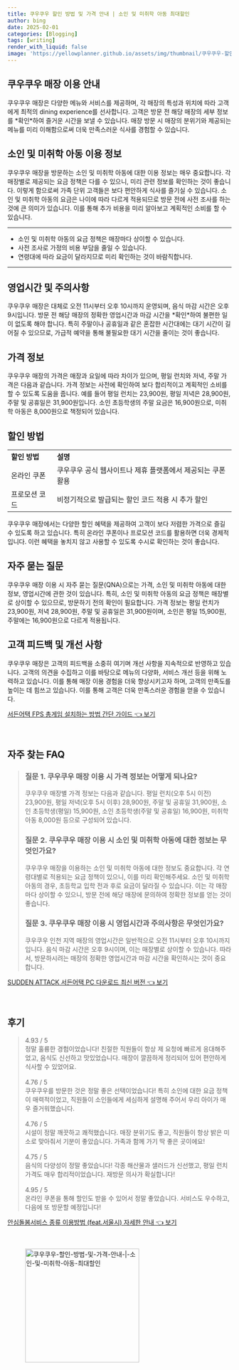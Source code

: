 ```yaml
---
title: 쿠우쿠우 할인 방법 및 가격 안내 | 소인 및 미취학 아동 최대할인
author: bing
date: 2025-02-01
categories: [Blogging]
tags: [writing]
render_with_liquid: false
image: 'https://yellowplanner.github.io/assets/img/thumbnail/쿠우쿠우-할인-방법-및-가격-안내-|-소인-및-미취학-아동-최대할인.webp'
---
```



<h2 id='쿠우쿠우 매장 이용 안내'>쿠우쿠우 매장 이용 안내</h2>

<p>쿠우쿠우 매장은 다양한 메뉴와 서비스를 제공하며, 각 매장의 특성과 위치에 따라 고객에게 최적의 dining experience를 선사합니다. 고객은 방문 전 해당 매장의 세부 정보를 *확인*하여 즐거운 시간을 보낼 수 있습니다. 매장 방문 시 매장의 분위기와 제공되는 메뉴를 미리 이해함으로써 더욱 만족스러운 식사를 경험할 수 있습니다.</p>

<h2 id='소인 및 미취학 아동 이용 정보'>소인 및 미취학 아동 이용 정보</h2>

<p>쿠우쿠우 매장을 방문하는 소인 및 미취학 아동에 대한 이용 정보는 매우 중요합니다. 각 매장별로 제공되는 요금 정책은 다를 수 있으니, 미리 관련 정보를 확인하는 것이 좋습니다. 이렇게 함으로써 가족 단위 고객들은 보다 편안하게 식사를 즐기실 수 있습니다. 소인 및 미취학 아동의 요금은 나이에 따라 다르게 적용되므로 방문 전에 사전 조사를 하는 것에 큰 의미가 있습니다. 이를 통해 추가 비용을 미리 알아보고 계획적인 소비를 할 수 있습니다.</p>

<hr />

<ul>
    <li>소인 및 미취학 아동의 요금 정책은 매장마다 상이할 수 있습니다.</li>
    <li>사전 조사로 가정의 비용 부담을 줄일 수 있습니다.</li>
    <li>연령대에 따라 요금이 달라지므로 미리 확인하는 것이 바람직합니다.</li>
</ul>

<hr />

<h2 id='영업시간 및 주의사항'>영업시간 및 주의사항</h2>

<p>쿠우쿠우 매장은 대체로 오전 11시부터 오후 10시까지 운영되며, 음식 마감 시간은 오후 9시입니다. 방문 전 해당 매장의 정확한 영업시간과 마감 시간을 *확인*하여 불편한 일이 없도록 해야 합니다. 특히 주말이나 공휴일과 같은 혼잡한 시간대에는 대기 시간이 길어질 수 있으므로, 가급적 예약을 통해 불필요한 대기 시간을 줄이는 것이 좋습니다.</p>

<h2 id='가격 정보'>가격 정보</h2>

<p>쿠우쿠우 매장의 가격은 매장과 요일에 따라 차이가 있으며, 평일 런치와 저녁, 주말 가격은 다음과 같습니다. 가격 정보는 사전에 확인하여 보다 합리적이고 계획적인 소비를 할 수 있도록 도움을 줍니다. 예를 들어 평일 런치는 23,900원, 평일 저녁은 28,900원, 주말 및 공휴일은 31,900원입니다. 소인 초등학생의 주말 요금은 16,900원으로, 미취학 아동은 8,000원으로 책정되어 있습니다.</p>

<h2 id='할인 방법'>할인 방법</h2>

<table>
    <tr>
        <td><b>할인 방법</b></td>
        <td><b>설명</b></td>
    </tr>
    <tr>
        <td>온라인 쿠폰</td>
        <td>쿠우쿠우 공식 웹사이트나 제휴 플랫폼에서 제공되는 쿠폰 활용</td>
    </tr>
    <tr>
        <td>프로모션 코드</td>
        <td>비정기적으로 발급되는 할인 코드 적용 시 추가 할인</td>
    </tr>
</table>

<p>쿠우쿠우 매장에서는 다양한 할인 혜택을 제공하여 고객이 보다 저렴한 가격으로 즐길 수 있도록 하고 있습니다. 특히 온라인 쿠폰이나 프로모션 코드를 활용하면 더욱 경제적입니다. 이런 혜택을 놓치지 않고 사용할 수 있도록 수시로 확인하는 것이 좋습니다.</p>

<h2 id='자주 묻는 질문'>자주 묻는 질문</h2>

<p>쿠우쿠우 매장 이용 시 자주 묻는 질문(QNA)으로는 가격, 소인 및 미취학 아동에 대한 정보, 영업시간에 관한 것이 있습니다. 특히, 소인 및 미취학 아동의 요금 정책은 매장별로 상이할 수 있으므로, 방문하기 전의 확인이 필요합니다. 가격 정보는 평일 런치가 23,900원, 저녁 28,900원, 주말 및 공휴일은 31,900원이며, 소인은 평일 15,900원, 주말에는 16,900원으로 다르게 적용됩니다.</p>

<h2 id='고객 피드백 및 개선 사항'>고객 피드백 및 개선 사항</h2>

<p>쿠우쿠우 매장은 고객의 피드백을 소중히 여기며 개선 사항을 지속적으로 반영하고 있습니다. 고객의 의견을 수집하고 이를 바탕으로 메뉴의 다양화, 서비스 개선 등을 위해 노력하고 있습니다. 이를 통해 매장 이용 경험을 더욱 향상시키고자 하며, 고객의 만족도를 높이는 데 힘쓰고 있습니다. 이를 통해 고객은 더욱 만족스러운 경험을 얻을 수 있습니다.</p>


<p><a class="click-button" title="서든어택 FPS 총게임 설치하는 방법 간단 가이드" href="https://yellowplanner.github.io/posts/%EC%84%9C%EB%93%A0%EC%96%B4%ED%83%9D-FPS-%EC%B4%9D%EA%B2%8C%EC%9E%84-%EC%84%A4%EC%B9%98%ED%95%98%EB%8A%94-%EB%B0%A9%EB%B2%95-%EA%B0%84%EB%8B%A8-%EA%B0%80%EC%9D%B4%EB%93%9C/" rel="dofollow">서든어택 FPS 총게임 설치하는 방법 간단 가이드 👈 보기</a></p><br>
<h2 id='자주_찾는_FAQ'>자주 찾는 FAQ</h2>
<div itemscope="" itemtype="https://schema.org/FAQPage"> 
<blockquote> 
<div itemscope="" itemprop="mainEntity" itemtype="https://schema.org/Question"> 
<h3 itemprop="name">질문 1. 쿠우쿠우 매장 이용 시 가격 정보는 어떻게 되나요?</h3> 
<div itemscope="" itemprop="acceptedAnswer" itemtype="https://schema.org/Answer"> 
<span itemprop="text"> 
<p>쿠우쿠우 매장별 가격 정보는 다음과 같습니다. 평일 런치(오후 5시 이전) 23,900원, 평일 저녁(오후 5시 이후) 28,900원, 주말 및 공휴일 31,900원, 소인 초등학생(평일) 15,900원, 소인 초등학생(주말 및 공휴일) 16,900원, 미취학 아동 8,000원 등으로 구성되어 있습니다.</p> 
</span> 
</div> 
</div> 

<div itemscope="" itemprop="mainEntity" itemtype="https://schema.org/Question"> 
<h3 itemprop="name">질문 2. 쿠우쿠우 매장 이용 시 소인 및 미취학 아동에 대한 정보는 무엇인가요?</h3> 
<div itemscope="" itemprop="acceptedAnswer" itemtype="https://schema.org/Answer"> 
<span itemprop="text"> 
<p>쿠우쿠우 매장을 이용하는 소인 및 미취학 아동에 대한 정보도 중요합니다. 각 연령대별로 적용되는 요금 정책이 있으니, 이를 미리 확인해주세요. 소인 및 미취학 아동의 경우, 초등학교 입학 전과 후로 요금이 달라질 수 있습니다. 이는 각 매장마다 상이할 수 있으니, 방문 전에 해당 매장에 문의하여 정확한 정보를 얻는 것이 좋습니다.</p> 
</span> 
</div> 
</div> 

<div itemscope="" itemprop="mainEntity" itemtype="https://schema.org/Question"> 
<h3 itemprop="name">질문 3. 쿠우쿠우 매장 이용 시 영업시간과 주의사항은 무엇인가요?</h3> 
<div itemscope="" itemprop="acceptedAnswer" itemtype="https://schema.org/Answer"> 
<span itemprop="text"> 
<p>쿠우쿠우 인천 지역 매장의 영업시간은 일반적으로 오전 11시부터 오후 10시까지입니다. 음식 마감 시간은 오후 9시이며, 이는 매장별로 상이할 수 있습니다. 따라서, 방문하시려는 매장의 정확한 영업시간과 마감 시간을 확인하시는 것이 중요합니다.</p> 
</span> 
</div> 
</div> 
</blockquote> 
</div>
<p><a class="click-button" title="SUDDEN ATTACK 서든어택 PC 다운로드 최신 버전" href="https://yellowplanner.github.io/posts/SUDDEN-ATTACK-%EC%84%9C%EB%93%A0%EC%96%B4%ED%83%9D-PC-%EB%8B%A4%EC%9A%B4%EB%A1%9C%EB%93%9C-%EC%B5%9C%EC%8B%A0-%EB%B2%84%EC%A0%84/" rel="dofollow">SUDDEN ATTACK 서든어택 PC 다운로드 최신 버전 👈 보기</a></p><br>
<h2 id='후기'>후기</h2>
<div itemscope itemtype="https://schema.org/Product">
  <blockquote>
  <div itemprop="review" itemscope itemtype="https://schema.org/Review">
      <div itemprop="reviewRating" itemscope itemtype="https://schema.org/Rating"> <span itemprop="ratingValue">4.93</span> / <span itemprop="bestRating">5</span> </div>
      <span itemprop="reviewBody">정말 훌륭한 경험이었습니다! 친절한 직원들이 항상 제 요청에 빠르게 응대해주었고, 음식도 신선하고 맛있었습니다. 매장이 깔끔하게 정리되어 있어 편안하게 식사할 수 있었어요.</span>
  </div>
  <br>
  <div itemprop="review" itemscope itemtype="https://schema.org/Review">
      <div itemprop="reviewRating" itemscope itemtype="https://schema.org/Rating"> <span itemprop="ratingValue">4.76</span> / <span itemprop="bestRating">5</span> </div>
      <span itemprop="reviewBody">쿠우쿠우를 방문한 것은 정말 좋은 선택이었습니다! 특히 소인에 대한 요금 정책이 매력적이었고, 직원들이 소인들에게 세심하게 설명해 주어서 우리 아이가 매우 즐거워했습니다.</span>
  </div>
  <br>
  <div itemprop="review" itemscope itemtype="https://schema.org/Review">
      <div itemprop="reviewRating" itemscope itemtype="https://schema.org/Rating"> <span itemprop="ratingValue">4.76</span> / <span itemprop="bestRating">5</span> </div>
      <span itemprop="reviewBody">시설이 정말 깨끗하고 쾌적했습니다. 매장 분위기도 좋고, 직원들이 항상 밝은 미소로 맞아줘서 기분이 좋았습니다. 가족과 함께 가기 딱 좋은 곳이에요!</span>
  </div>
  <br>
  <div itemprop="review" itemscope itemtype="https://schema.org/Review">
      <div itemprop="reviewRating" itemscope itemtype="https://schema.org/Rating"> <span itemprop="ratingValue">4.75</span> / <span itemprop="bestRating">5</span> </div>
      <span itemprop="reviewBody">음식의 다양성이 정말 좋았습니다! 각종 해산물과 샐러드가 신선했고, 평일 런치 가격도 매우 합리적이었습니다. 재방문 의사가 확실합니다!</span>
  </div>
  <br>
  <div itemprop="review" itemscope itemtype="https://schema.org/Review">
      <div itemprop="reviewRating" itemscope itemtype="https://schema.org/Rating"> <span itemprop="ratingValue">4.95</span> / <span itemprop="bestRating">5</span> </div>
      <span itemprop="reviewBody">온라인 쿠폰을 통해 할인도 받을 수 있어서 정말 좋았습니다. 서비스도 우수하고, 다음에 또 방문할 예정입니다!</span>
  </div>
  </blockquote>
</div>
<p><a class="click-button" title="안심돌봄서비스 종류 이용방법 (feat.서울시) 자세한 안내" href="https://yellowplanner.github.io/posts/%EC%95%88%EC%8B%AC%EB%8F%8C%EB%B4%84%EC%84%9C%EB%B9%84%EC%8A%A4-%EC%A2%85%EB%A5%98-%EC%9D%B4%EC%9A%A9%EB%B0%A9%EB%B2%95-(feat.%EC%84%9C%EC%9A%B8%EC%8B%9C)-%EC%9E%90%EC%84%B8%ED%95%9C-%EC%95%88%EB%82%B4/" rel="dofollow">안심돌봄서비스 종류 이용방법 (feat.서울시) 자세한 안내 👈 보기</a></p><br>
<figure class="image"><img src="https://yellowplanner.github.io/assets/img/thumbnail/쿠우쿠우-할인-방법-및-가격-안내-|-소인-및-미취학-아동-최대할인.webp" alt="쿠우쿠우-할인-방법-및-가격-안내-|-소인-및-미취학-아동-최대할인" width="256" height="256"></figure>